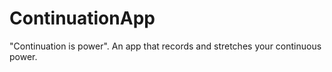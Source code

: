 # ContinuationApp
"Continuation is power". An app that records and stretches your continuous power.
